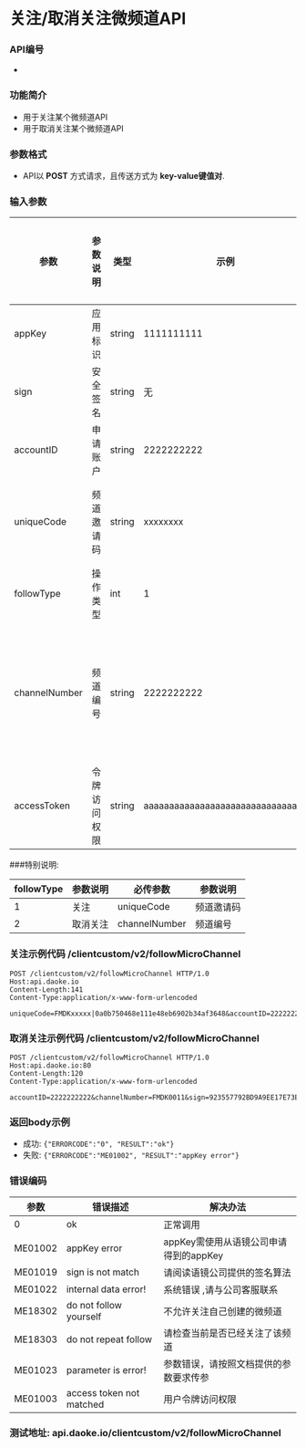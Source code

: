 
关注/取消关注微频道API
========================

### API编号
* 

### 功能简介
* 用于关注某个微频道API
* 用于取消关注某个微频道API

### 参数格式

* API以 **POST** 方式请求，且传送方式为 **key-value键值对**.

### 输入参数

 参数                       | 参数说明           | 类型     |   示例        | 是否允许为空 | 限制条件
----------------------------|-------------------|----------|--------------|--------------|---------------------------
 appKey                     | 应用标识           | string  | 1111111111    | 否           | 长度不大于10
 sign                       | 安全签名           | string  | 无            | 否           | 长度为40
 accountID                  | 申请账户           | string  | 2222222222    | 否           | 长度为10 
 uniqueCode                 | 频道邀请码         | string  | xxxxxxxx      | 否           | 频道邀请码,数字与字母组合,32-64位
 followType                 | 操作类型           | int 	  | 1             | 否           | 1/ 2
 channelNumber              | 频道编号           | string  | 2222222222    | 否           | 长度大于5 并且小于16,只能是字母加数字,第一位必须为字母
 accessToken                | 令牌访问权限        |string     |aaaaaaaaaaaaaaaaaaaaaaaaaaaaaaaa  | 否             |长度为32
###特别说明:

followType		  | 参数说明 	| 必传参数 		| 参数说明
------------------|-------------|---------------|-----------------
1 				  | 关注 		| uniqueCode 	| 频道邀请码
2 				  | 取消关注 	| channelNumber | 频道编号

### 关注示例代码 /clientcustom/v2/followMicroChannel

	POST /clientcustom/v2/followMicroChannel HTTP/1.0
	Host:api.daoke.io
	Content-Length:141
	Content-Type:application/x-www-form-urlencoded

	uniqueCode=FMDKxxxxx|0a0b750468e111e48eb6902b34af3648&accountID=2222222222&sign=1577DB1BD51418177C1B0D152F5E9F30E69562AA&followType=1&appKey=1111111111

### 取消关注示例代码 /clientcustom/v2/followMicroChannel

	POST /clientcustom/v2/followMicroChannel HTTP/1.0
	Host:api.daoke.io:80
	Content-Length:120
	Content-Type:application/x-www-form-urlencoded

	accountID=2222222222&channelNumber=FMDK0011&sign=923557792BD9A9EE17E73EDDB40D39154715FFEB&followType=2&appKey=1111111111&accessToken=aaaaaaaaaaaaaaaaaaaaaaaaaaaaaaaa
	
### 返回body示例

* 成功: 
		`{"ERRORCODE":"0", "RESULT":"ok"}`
* 失败: 
		`{"ERRORCODE":"ME01002", "RESULT":"appKey error"}`



### 错误编码

 参数                 | 错误描述                | 解决办法     
----------------------|------------------------|---------------------------------------
 0                    | ok 		               | 正常调用
 ME01002              | appKey error           | appKey需使用从语镜公司申请得到的appKey
 ME01019              | sign is not match      | 请阅读语镜公司提供的签名算法
 ME01022              | internal data error!   | 系统错误 ,请与公司客服联系
 ME18302              | do not follow yourself | 不允许关注自己创建的微频道
 ME18303              | do not repeat follow   | 请检查当前是否已经关注了该频道
 ME01023              | parameter is error!                 | 参数错误，请按照文档提供的参数要求传参
 ME01003 			  | access token not matched | 用户令牌访问权限



### 测试地址: api.daoke.io/clientcustom/v2/followMicroChannel


